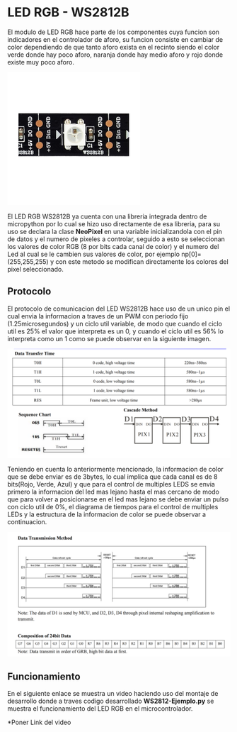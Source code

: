 # LED RGB - WS2812B

El modulo de LED RGB hace parte de los componentes cuya funcion son indicadores en el controlador de aforo, su funcion consiste en cambiar de color dependiendo de que tanto aforo exista en el recinto siendo el color verde donde hay poco aforo, naranja donde hay medio aforo y rojo donde existe muy poco aforo.

<img src="../Imagenes/WS2812B.jpg" alt='LED RGB - WS2812B' width="300px"/>


El LED RGB WS2812B ya cuenta con una libreria integrada dentro de micropython por lo cual se hizo uso directamente de esa libreria, para su uso se declara la clase **NeoPixel** en una variable inicializandola con el pin de datos y el numero de pixeles a controlar, seguido a esto se seleccionan los valores de color RGB (8 por bits cada canal de color) y el numero del Led al cual se le cambien sus valores de color, por ejemplo np[0]=(255,255,255) y con este metodo se modifican directamente los colores del pixel seleccionado.

## **Protocolo**

El protocolo de comunicacion del LED WS2812B hace uso de un unico pin el cual envia la informacion a traves de un PWM con periodo fijo (1.25microsegundos) y un ciclo util variable, de modo que cuando el ciclo util es 25% el valor que interpreta es un 0, y cuando el ciclo util es 56% lo interpreta como un 1 como se puede observar en la siguiente imagen.

<img src="../Imagenes/WS2812B-Protocol1.png" alt='WS2812B - Protocolo' width="600px"/>

Teniendo en cuenta lo anteriormente mencionado, la informacion de color que se debe enviar es de 3bytes, lo cual implica que cada canal es de 8 bits(Rojo, Verde, Azul) y que para el control de multiples LEDS se envia primero la informacion del led mas lejano hasta el mas cercano de modo que para volver a posicionarse en el led mas lejano se debe enviar un pulso con ciclo util de 0%, el diagrama de tiempos para el control de multiples LEDs y la estructura de la informacion de color se puede observar a continuacion.

<img src="../Imagenes/WS2812B-Protocol2.png" alt='WS2812B - Protocolo - Multiple' width="600px"/>


## **Funcionamiento**

En el siguiente enlace se muestra un video haciendo uso del montaje de desarrollo donde a traves codigo desarrollado **WS2812-Ejemplo.py** se muestra el funcionamiento del LED RGB en el microcontrolador.


*Poner Link del video


